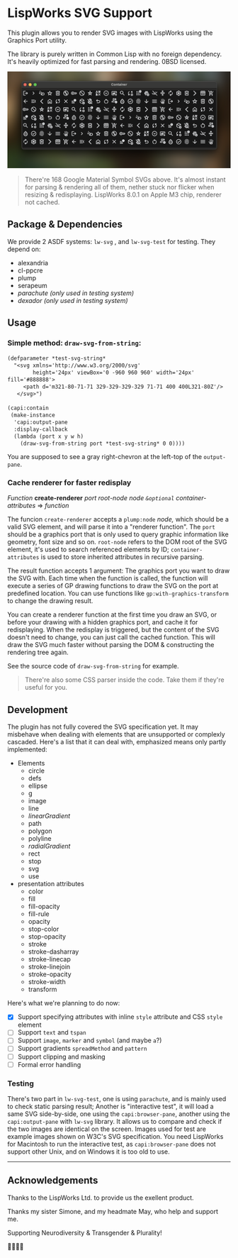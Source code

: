 # LispWorks SVG Support

This plugin allows you to render SVG images with LispWorks using the Graphics Port utility.

The library is purely written in Common Lisp with no foreign dependency. It's heavily optimized for fast parsing and rendering. 0BSD licensed.

![screenshot](screenshot.png)

> There're 168 Google Material Symbol SVGs above. It's almost instant for parsing & rendering all of them, nether stuck nor flicker when resizing & redisplaying. LispWorks 8.0.1 on Apple M3 chip, renderer not cached.

## Package & Dependencies

We provide 2 ASDF systems: `lw-svg` , and `lw-svg-test` for testing. They depend on:

- alexandria
- cl-ppcre
- plump
- serapeum
- *parachute (only used in testing system)*
- *dexador (only used in testing system)*

## Usage

### Simple method: `draw-svg-from-string`:

``` common-lisp
(defparameter *test-svg-string*
  "<svg xmlns='http://www.w3.org/2000/svg'
        height='24px' viewBox='0 -960 960 960' width='24px' fill='#888888'>
     <path d='m321-80-71-71 329-329-329-329 71-71 400 400L321-80Z'/>
   </svg>")

(capi:contain
 (make-instance
  'capi:output-pane
  :display-callback
  (lambda (port x y w h)
    (draw-svg-from-string port *test-svg-string* 0 0))))
```

You are supposed to see a gray right-chevron at the left-top of the `output-pane`.

### Cache renderer for faster redisplay

*Function* **create-renderer** *port* *root-node* *node* *`&optional`* *container-attributes* => *function*

The funcion `create-renderer` accepts a `plump:node` *node,* which should be a valid SVG element, and will parse it into a "renderer function". The `port` should be a graphics port that is only used to query graphic information like geometry, font size and so on. `root-node` refers to the DOM root of the SVG element, it's used to search referenced elements by ID; `container-attributes` is used to store inherited attributes in recursive parsing.

The result function accepts 1 argument: The graphics port you want to draw the SVG with. Each time when the function is called, the function will execute a series of GP drawing functions to draw the SVG on the port at predefined location. You can use functions like `gp:with-graphics-transform` to change the drawing result.

You can create a renderer function at the first time you draw an SVG, or before your drawing with a hidden graphics port, and cache it for redisplaying. When the redisplay is triggered, but the content of the SVG doesn't need to change, you can just call the cached function. This will draw the SVG much faster without parsing the DOM & constructing the rendering tree again.

See the source code of `draw-svg-from-string` for example.

> There're also some CSS parser inside the code. Take them if they're useful for you.

## Development

The plugin has not fully covered the SVG specification yet. It may misbehave when dealing with elements that are unsupported or complexly cascaded. Here's a list that it can deal with, emphasized means only partly implemented:

- Elements
  - circle
  - defs
  - ellipse
  - g
  - image
  - line
  - *linearGradient*
  - path
  - polygon
  - polyline
  - *radialGradient*
  - rect
  - stop
  - svg
  - use
- presentation attributes
  - color
  - fill
  - fill-opacity
  - fill-rule
  - opacity
  - stop-color
  - stop-opacity
  - stroke
  - stroke-dasharray
  - stroke-linecap
  - stroke-linejoin
  - stroke-opacity
  - stroke-width
  - transform

Here's what we're planning to do now:

- [x] Support specifying attributes with inline `style` attribute and CSS `style` element
- [ ] Support `text` and `tspan`
- [ ] Support `image`, `marker` and `symbol` (and maybe `a`?)
- [ ] Support gradients `spreadMethod` and `pattern`
- [ ] Support clipping and masking
- [ ] Formal error handling

### Testing

There's two part in `lw-svg-test`, one is using `parachute`, and is mainly used to check static parsing result; Another is "interactive test", it will load a same SVG side-by-side, one using the `capi:browser-pane`, another using the `capi:output-pane` with `lw-svg` library. It allows us to compare and check if the two images are identical on the screen. Images used for test are example images shown on W3C's SVG specification. You need LispWorks for Macintosh to run the interactive test, as `capi:browser-pane` does not support other Unix, and on Windows it is too old to use.

---

## Acknowledgements

Thanks to the LispWorks Ltd. to provide us the exellent product.

Thanks my sister Simone, and my headmate May, who help and support me.

Supporting Neurodiversity & Transgender & Plurality!

🏳️‍🌈🏳️‍⚧️
